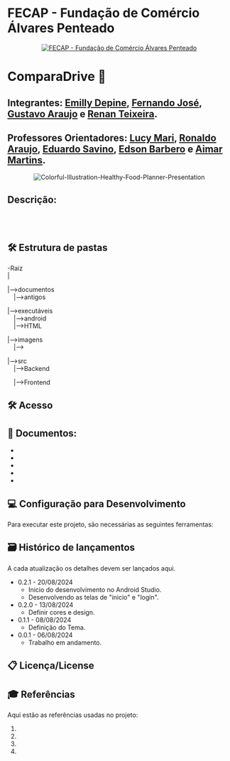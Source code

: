 # FECAP - Fundação de Comércio Álvares Penteado

<p align="center">
<a href= "https://www.fecap.br/"><img src="https://encrypted-tbn0.gstatic.com/images?q=tbn:ANd9GcRhZPrRa89Kma0ZZogxm0pi-tCn_TLKeHGVxywp-LXAFGR3B1DPouAJYHgKZGV0XTEf4AE&usqp=CAU" alt="FECAP - Fundação de Comércio Álvares Penteado" border="0"></a>
</p>

# ComparaDrive 🚗

## Integrantes: <a href="https://www.linkedin.com/in/emillydepine/">Emilly Depine</a>, <a href="https://www.linkedin.com/in/fernando-jos%C3%A9-dos-santos-a7a449135/">Fernando José</a>, <a href="https://www.linkedin.com/in/gustavo-santos-543853246/">Gustavo Araujo</a> e <a href="https://www.linkedin.com/in/renan-teixeira-pinheiro-62b550238/">Renan Teixeira</a>.

## Professores Orientadores: <a href="https://www.linkedin.com/in/lucymari/?originalSubdomain=br">Lucy Mari</a>, <a href="https://www.linkedin.com/in/ronaldo-araujo-pinto-3542811a/">Ronaldo Araujo</a>, <a href="https://www.linkedin.com/in/eduardo-savino-gomes-77833a10/">Eduardo Savino</a>, <a href="https://www.linkedin.com/in/edsonbarbero/">Edson Barbero</a> e <a href="https://www.linkedin.com/in/aimarlopes/">Aimar Martins</a>.



<p align="center">
<img src="https://i.ibb.co/xLjsLYD/Colorful-Illustration-Healthy-Food-Planner-Presentation.png" alt="Colorful-Illustration-Healthy-Food-Planner-Presentation" border="0">

## Descrição:

<br><br>

## 🛠 Estrutura de pastas

-Raiz<br>
|<br>

|-->documentos<br>
  &emsp;|-->antigos<br>
  
|-->executáveis<br>
  &emsp;|-->android<br>
  &emsp;|-->HTML<br>
  
|-->imagens<br>
  &emsp;|-->

|-->src<br>
  &emsp;|-->Backend<br>

  &emsp;|-->Frontend<br>


## 🛠 Acesso

<b></a></b>

<b></b>

## 📂 Documentos:
- <b></a></b>
- <b> </a></b>
- <b></a></b>
- <b></a></b>
- <b></a></b>



## 💻 Configuração para Desenvolvimento
Para executar este projeto, são necessárias as seguintes ferramentas:

<b></a></b>

<b></a></b>



## 🗃 Histórico de lançamentos

A cada atualização os detalhes devem ser lançados aqui.

* 0.2.1 - 20/08/2024
    * Inicio do desenvolvimento no Android Studio.
    * Desenvolvendo as telas de "inicio" e "login".
* 0.2.0 - 13/08/2024
    * Definir cores e design.
* 0.1.1 - 08/08/2024
    * Definição do Tema.
* 0.0.1 - 06/08/2024
    * Trabalho em andamento.

## 📋 Licença/License
<p></a></p>

## 🎓 Referências

Aqui estão as referências usadas no projeto:

1. 
2.
3. 
4. 

